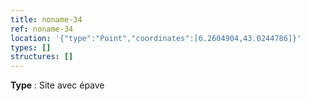 ```yaml
---
title: noname-34
ref: noname-34
location: '{"type":"Point","coordinates":[6.2604904,43.0244786]}'
types: []
structures: []
---
```


**Type** : Site avec épave  

